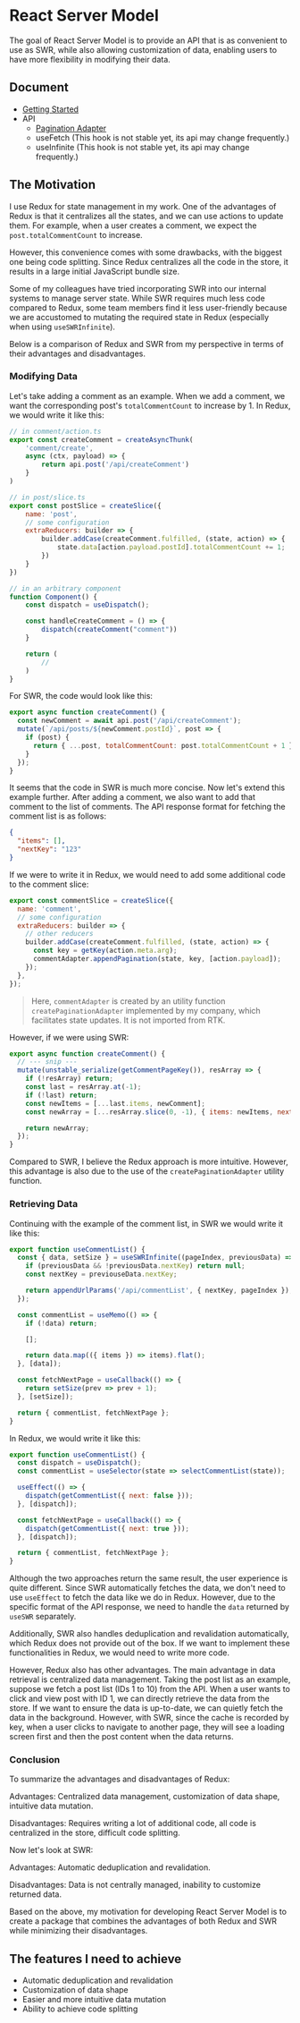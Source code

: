 # React Server Model

The goal of React Server Model is to provide an API that is as convenient to use as SWR, while also allowing customization of data, enabling users to have more flexibility in modifying their data.

## Document

- [Getting Started](/docs/getting-started.md)
- API
  - [Pagination Adapter](/docs/pagination-adapter.md)
  - useFetch (This hook is not stable yet, its api may change frequently.)
  - useInfinite (This hook is not stable yet, its api may change frequently.)

## The Motivation

I use Redux for state management in my work. One of the advantages of Redux is that it centralizes all the states, and we can use actions to update them. For example, when a user creates a comment, we expect the `post.totalCommentCount` to increase.

However, this convenience comes with some drawbacks, with the biggest one being code splitting. Since Redux centralizes all the code in the store, it results in a large initial JavaScript bundle size.

Some of my colleagues have tried incorporating SWR into our internal systems to manage server state. While SWR requires much less code compared to Redux, some team members find it less user-friendly because we are accustomed to mutating the required state in Redux (especially when using `useSWRInfinite`).

Below is a comparison of Redux and SWR from my perspective in terms of their advantages and disadvantages.

### Modifying Data

Let's take adding a comment as an example. When we add a comment, we want the corresponding post's `totalCommentCount` to increase by 1. In Redux, we would write it like this:

```javascript
// in comment/action.ts
export const createComment = createAsyncThunk(
    'comment/create',
    async (ctx, payload) => {
        return api.post('/api/createComment')
    }
)

// in post/slice.ts
export const postSlice = createSlice({
    name: 'post',
    // some configuration
    extraReducers: builder => {
        builder.addCase(createComment.fulfilled, (state, action) => {
            state.data[action.payload.postId].totalCommentCount += 1;
        })
    }
})

// in an arbitrary component
function Component() {
    const dispatch = useDispatch();

    const handleCreateComment = () => {
        dispatch(createComment("comment"))
    }

    return (
        //
    )
}
```

For SWR, the code would look like this:

```javascript
export async function createComment() {
  const newComment = await api.post('/api/createComment');
  mutate(`/api/posts/${newComment.postId}`, post => {
    if (post) {
      return { ...post, totalCommentCount: post.totalCommentCount + 1 };
    }
  });
}
```

It seems that the code in SWR is much more concise. Now let's extend this example further. After adding a comment, we also want to add that comment to the list of comments. The API response format for fetching the comment list is as follows:

```json
{
  "items": [],
  "nextKey": "123"
}
```

If we were to write it in Redux, we would need to add some additional code to the comment slice:

```javascript
export const commentSlice = createSlice({
  name: 'comment',
  // some configuration
  extraReducers: builder => {
    // other reducers
    builder.addCase(createComment.fulfilled, (state, action) => {
      const key = getKey(action.meta.arg);
      commentAdapter.appendPagination(state, key, [action.payload]);
    });
  },
});
```

> Here, `commentAdapter` is created by an utility function `createPaginationAdapter` implemented by my company, which facilitates state updates. It is not imported from RTK.

However, if we were using SWR:

```javascript
export async function createComment() {
  // --- snip ---
  mutate(unstable_serialize(getCommentPageKey()), resArray => {
    if (!resArray) return;
    const last = resArray.at(-1);
    if (!last) return;
    const newItems = [...last.items, newComment];
    const newArray = [...resArray.slice(0, -1), { items: newItems, nextKey: last.nextKey }];

    return newArray;
  });
}
```

Compared to SWR, I believe the Redux approach is more intuitive. However, this advantage is also due to the use of the `createPaginationAdapter` utility function.

### Retrieving Data

Continuing with the example of the comment list, in SWR we would write it like this:

```javascript
export function useCommentList() {
  const { data, setSize } = useSWRInfinite((pageIndex, previousData) => {
    if (previousData && !previousData.nextKey) return null;
    const nextKey = previouseData.nextKey;

    return appendUrlParams('/api/commentList', { nextKey, pageIndex });
  });

  const commentList = useMemo(() => {
    if (!data) return;

    [];

    return data.map(({ items }) => items).flat();
  }, [data]);

  const fetchNextPage = useCallback(() => {
    return setSize(prev => prev + 1);
  }, [setSize]);

  return { commentList, fetchNextPage };
}
```

In Redux, we would write it like this:

```javascript
export function useCommentList() {
  const dispatch = useDispatch();
  const commentList = useSelector(state => selectCommentList(state));

  useEffect(() => {
    dispatch(getCommentList({ next: false }));
  }, [dispatch]);

  const fetchNextPage = useCallback(() => {
    dispatch(getCommentList({ next: true }));
  }, [dispatch]);

  return { commentList, fetchNextPage };
}
```

Although the two approaches return the same result, the user experience is quite different. Since SWR automatically fetches the data, we don't need to use `useEffect` to fetch the data like we do in Redux. However, due to the specific format of the API response, we need to handle the `data` returned by `useSWR` separately.

Additionally, SWR also handles deduplication and revalidation automatically, which Redux does not provide out of the box. If we want to implement these functionalities in Redux, we would need to write more code.

However, Redux also has other advantages. The main advantage in data retrieval is centralized data management. Taking the post list as an example, suppose we fetch a post list (IDs 1 to 10) from the API. When a user wants to click and view post with ID 1, we can directly retrieve the data from the store. If we want to ensure the data is up-to-date, we can quietly fetch the data in the background. However, with SWR, since the cache is recorded by key, when a user clicks to navigate to another page, they will see a loading screen first and then the post content when the data returns.

### Conclusion

To summarize the advantages and disadvantages of Redux:

Advantages: Centralized data management, customization of data shape, intuitive data mutation.

Disadvantages: Requires writing a lot of additional code, all code is centralized in the store, difficult code splitting.

Now let's look at SWR:

Advantages: Automatic deduplication and revalidation.

Disadvantages: Data is not centrally managed, inability to customize returned data.

Based on the above, my motivation for developing React Server Model is to create a package that combines the advantages of both Redux and SWR while minimizing their disadvantages.

## The features I need to achieve

- Automatic deduplication and revalidation
- Customization of data shape
- Easier and more intuitive data mutation
- Ability to achieve code splitting
